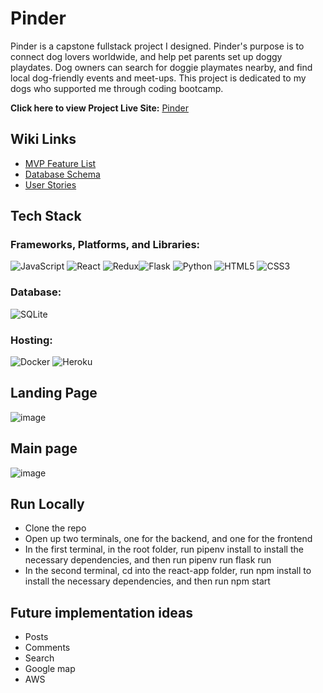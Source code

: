 # Pinder

Pinder is a capstone fullstack project I designed. Pinder's purpose is to connect dog lovers worldwide, and help pet parents set up doggy playdates. Dog owners can search for doggie playmates nearby, and find local dog-friendly events and meet-ups. This project is dedicated to my dogs who supported me through coding bootcamp.

**Click here to view Project Live Site:** [Pinder](https://pinder-app.herokuapp.com/)

## Wiki Links
- [MVP Feature List](https://github.com/YueHuang22/Pinder/wiki/Feature-List)
- [Database Schema](https://github.com/YueHuang22/Pinder/wiki/Database-Schema)
- [User Stories](https://github.com/YueHuang22/Pinder/wiki/User-Stories)

## Tech Stack

### Frameworks, Platforms, and Libraries:

![JavaScript](https://img.shields.io/badge/javascript-%23323330.svg?style=for-the-badge&logo=javascript&logoColor=%23F7DF1E) ![React](https://img.shields.io/badge/react-%2320232a.svg?style=for-the-badge&logo=react&logoColor=%2361DAFB) ![Redux](https://img.shields.io/badge/redux-%23593d88.svg?style=for-the-badge&logo=redux&logoColor=white)![Flask](https://img.shields.io/badge/flask-%23000.svg?style=for-the-badge&logo=flask&logoColor=white) ![Python](https://img.shields.io/badge/python-3670A0?style=for-the-badge&logo=python&logoColor=ffdd54)
 ![HTML5](https://img.shields.io/badge/html5-%23E34F26.svg?style=for-the-badge&logo=html5&logoColor=white) ![CSS3](https://img.shields.io/badge/css3-%231572B6.svg?style=for-the-badge&logo=css3&logoColor=white)
 
### Database: 

![SQLite](https://img.shields.io/badge/sqlite-%2307405e.svg?style=for-the-badge&logo=sqlite&logoColor=white)

### Hosting:

![Docker](https://img.shields.io/badge/docker-%230db7ed.svg?style=for-the-badge&logo=docker&logoColor=white)
![Heroku](https://img.shields.io/badge/heroku-%23430098.svg?style=for-the-badge&logo=heroku&logoColor=white)

## Landing Page

![image](https://user-images.githubusercontent.com/93162290/189170501-b23f361b-4db2-4db9-89f6-c34b730aaba3.png)

## Main page
![image](https://user-images.githubusercontent.com/93162290/189170752-6b59b82f-1f5f-4d7c-821a-bf05cdfb90ad.png)

## Run Locally

- Clone the repo
- Open up two terminals, one for the backend, and one for the frontend
- In the first terminal, in the root folder, run pipenv install to install the necessary dependencies, and then run pipenv run flask run
- In the second terminal, cd into the react-app folder, run npm install to install the necessary dependencies, and then run npm start

## Future implementation ideas

- Posts
- Comments
- Search
- Google map
- AWS
